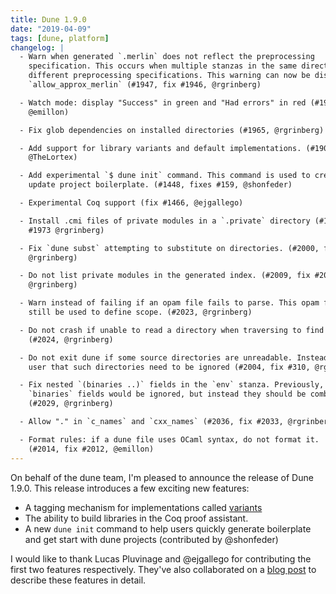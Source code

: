 ```yaml
---
title: Dune 1.9.0
date: "2019-04-09"
tags: [dune, platform]
changelog: |
  - Warn when generated `.merlin` does not reflect the preprocessing
    specification. This occurs when multiple stanzas in the same directory use
    different preprocessing specifications. This warning can now be disabled with
    `allow_approx_merlin` (#1947, fix #1946, @rgrinberg)

  - Watch mode: display "Success" in green and "Had errors" in red (#1956,
    @emillon)

  - Fix glob dependencies on installed directories (#1965, @rgrinberg)

  - Add support for library variants and default implementations. (#1900,
    @TheLortex)

  - Add experimental `$ dune init` command. This command is used to create or
    update project boilerplate. (#1448, fixes #159, @shonfeder)

  - Experimental Coq support (fix #1466, @ejgallego)

  - Install .cmi files of private modules in a `.private` directory (#1983, fix
    #1973 @rgrinberg)

  - Fix `dune subst` attempting to substitute on directories. (#2000, fix #1997,
    @rgrinberg)

  - Do not list private modules in the generated index. (#2009, fix #2008,
    @rgrinberg)

  - Warn instead of failing if an opam file fails to parse. This opam file can
    still be used to define scope. (#2023, @rgrinberg)

  - Do not crash if unable to read a directory when traversing to find root
    (#2024, @rgrinberg)

  - Do not exit dune if some source directories are unreadable. Instead, warn the
    user that such directories need to be ignored (#2004, fix #310, @rgrinberg)

  - Fix nested `(binaries ..)` fields in the `env` stanza. Previously, parent
    `binaries` fields would be ignored, but instead they should be combined.
    (#2029, @rgrinberg)

  - Allow "." in `c_names` and `cxx_names` (#2036, fix #2033, @rgrinberg)

  - Format rules: if a dune file uses OCaml syntax, do not format it.
    (#2014, fix #2012, @emillon)
---
```


On behalf of the dune team, I'm pleased to announce the release of Dune 1.9.0. This release  introduces a few exciting new features:

* A tagging mechanism for implementations called [variants](https://dune.readthedocs.io/en/latest/variants.html)
* The ability to build libraries in the Coq proof assistant.
* A new `dune init` command to help users quickly generate boilerplate and get start with dune projects (contributed by @shonfeder)

I would like to thank Lucas Pluvinage and @ejgallego for contributing the first two features respectively. They've also collaborated on a [blog post](https://dune.build/blog/dune-1-9-0/) to describe these features in detail.

